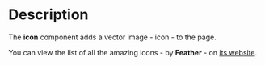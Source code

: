 # Description

The **icon** component adds a vector image - icon - to the page. 

You can view the list of all the amazing icons - by **Feather** - on <a href="https://feathericons.com/" target="_blank">its website</a>.